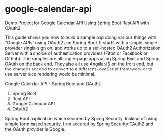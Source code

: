 # google-calendar-api

Demo Project for Google Calendar API Using Spring Boot Rest API with OAuth2

This guide shows you how to build a sample app doing various things with "Google APIs" using OAuth2 and Spring Boot. It starts with a simple, single-provider single-sign on, and works up to a self-hosted OAuth2 Authorization Server with a choice of authentication providers (Fitbit or Facebook or Github). The samples are all single-page apps using Spring Boot and Spring OAuth on the back end. They also all use AngularJS on the front end, but the changes needed to convert to a different JavaScript framework or to use server side rendering would be minimal.

Google Calendar API  - Spring Boot and OAuth2

1) Spring Boot
2) Rest API
3) Google Calendar API
4) OAuth2

Spring Boot application which secured by Spring Security. Instead of using simple form based security, I am secured by Spring Security OAuth2 and the OAuth provider is Google.









